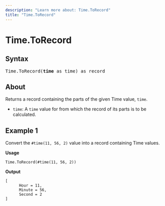 ```yaml
---
description: "Learn more about: Time.ToRecord"
title: "Time.ToRecord"
---
```

# Time.ToRecord

## Syntax

<pre>
Time.ToRecord(<b>time</b> as time) as record
</pre>
  
## About

Returns a record containing the parts of the given Time value, `time`.

* `time`: A `time` value for from which the record of its parts is to be calculated.

## Example 1

Convert the `#time(11, 56, 2)` value into a record containing Time values.

**Usage**

```powerquery-m
Time.ToRecord(#time(11, 56, 2))
```

**Output**

```powerquery-m
[
      Hour = 11,
      Minute = 56,
      Second = 2
]
```

